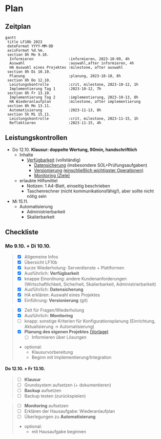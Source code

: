 # Plan

## Zeitplan

```mermaid
gantt
 title LF10b 2023
 dateFormat YYYY-MM-DD
 axisFormat %d.%m.
 section 8h Mo 9.10.
  Informieren                :informieren, 2023-10-09, 4h
  Auswahl                    :auswahl,after informieren, 4h
  HA Auswahl eines Projektes :milestone, after auswahl 
 section 8h Di 10.10.
  Planung                    :planung, 2023-10-10, 8h
 section 8h Do 12.10.
  Leistungskontrolle         :crit, milestone, 2023-10-12, 1h
  Implementierung Tag 1      :2023-10-12, 7h
 section 8h Fr 13.10.
  Implementierung Tag 2      :implementierung, 2023-10-13, 8h
  HA Wiederanlaufplan        :milestone, after implementierung
 section 8h Mo 13.11.
  Automatisierung            :2023-11-13, 8h
 section 5h Mi 15.11.
  Leistungskontrolle         :crit, milestone, 2023-11-15, 1h
  Reflektieren               :2023-11-15, 4h
```

## Leistungskontrollen
* Do 12.10. **Klausur: doppelte Wertung, 90min, handschriftlich**
  * Inhalte
    * [Verfügbarkeit](./verfuegbarkeit.md) (vollständig)
      * [Datensicherung](./datensicherung.md) (insbesondere SOL+Prüfungsaufgaben)
      * [Versionierung](./versionierung.md) [(einschließlich wichtigster Operationen)](https://johannesloetzsch.github.io/linux-praktikum/versionskontrolle.html)
      * [Monitoring (Ziele)](./monitoring.md)
  * erlaubte Hilfsmittel
    * Notizen: 1 A4-Blatt, einseitig beschrieben
    * Taschenrechner (nicht kommunikationsfähig!), aber sollte nicht nötig sein
* Mi 15.11.
  * Automatisierung
    * Administrierbarkeit
    * Skalierbarkeit

## Checkliste
### Mo 9.10. + Di 10.10.

> - [x] Allgemeine Infos
> - [x] Übersicht LF10b
> - [x] kurze Wiederholung: Serverdienste + Plattformen
> - [x] Ausführlich: **Verfügbarkeit**
> - [x] knappe Einordnung: andere Kundenanforderungen (Wirtschaftlichkeit, Sicherheit, Skalierbarkeit, Administrierbarkeit)
> - [x] Ausführlich: **Datensicherung**
> - [x] HA erklären: Auswahl eines Projektes
> - [x] Einführung: **Versionierung** (git)

> - [x] Zeit für Fragen/Wiederholung
> - [x] Ausführlich: **Monitoring**
> - [ ] knapp: sonstige Kriterien für Konfigurationsplanung (Einrichtung, Aktualisierung -> Automatisierung)
> - [x] **Planung des eigenen Projektes** [(Vorlage)](./planen.md)
>   - [ ] Informieren über Lösungen
> - optional:
>   - Klausurvorbereitung
>   - Beginn mit Implementierung/Integration

#### Do 12.10. + Fr 13.10.

> - [ ] **Klausur**
> - [ ] Grundsystem aufsetzen (+ dokumentieren)
> - [ ] **Backup** aufsetzen
> - [ ] Backup testen (zurückspielen)

> - [ ] **Monitoring** aufsetzen
> - [ ] Erklären der Hausaufgabe: Wiederanlaufplan
> - [ ] Überlegungen zu **Automatisierung**
> - optional:
>   - mit Hausaufgabe beginnen
